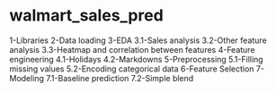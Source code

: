 # walmart_sales_pred
1-Libraries
2-Data loading
3-EDA
3.1-Sales analysis
3.2-Other feature analysis
3.3-Heatmap and correlation between features
4-Feature engineering
4.1-Holidays
4.2-Markdowns
5-Preprocessing
5.1-Filling missing values
5.2-Encoding categorical data
6-Feature Selection
7-Modeling
7.1-Baseline prediction
7.2-Simple blend
